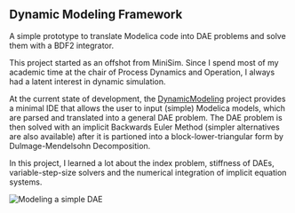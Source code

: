 ## Dynamic Modeling Framework

A simple prototype to translate Modelica code into DAE problems and solve them with a BDF2 integrator.

This project started as an offshot from MiniSim. Since I spend most of my academic time at the chair of Process Dynamics and Operation, I always had a latent interest in dynamic simulation. 

At the current state of development, the [DynamicModeling](https://github.com/Nukleon84/dynamicmodeling) project provides a minimal IDE that allows the user to input (simple) Modelica models, which are parsed and translated into a general DAE problem. The DAE problem is then solved with an implicit Backwards Euler Method (simpler alternatives are also available) after it is partioned into a block-lower-triangular form by Dulmage-Mendelsohn Decomposition. 

In this project, I learned a lot about the index problem, stiffness of DAEs, variable-step-size solvers and the numerical integration of implicit equation systems.

![Modeling a simple DAE](https://nukleon84.github.io/ChemicalCode/assets/img/modelingframework.PNG)
